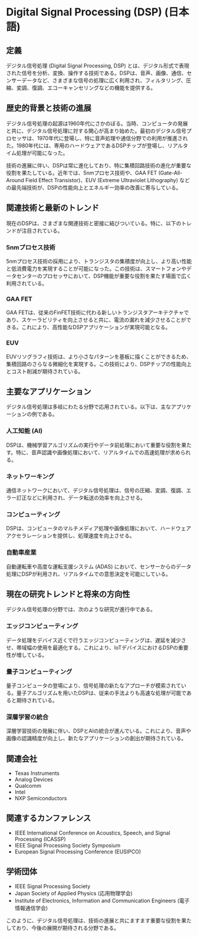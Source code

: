 # Digital Signal Processing (DSP) (日本語)

## 定義
デジタル信号処理 (Digital Signal Processing, DSP) とは、デジタル形式で表現された信号を分析、変換、操作する技術である。DSPは、音声、画像、通信、センサーデータなど、さまざまな信号の処理に広く利用され、フィルタリング、圧縮、変調、復調、エコーキャンセリングなどの機能を提供する。

## 歴史的背景と技術の進展
デジタル信号処理の起源は1960年代にさかのぼる。当時、コンピュータの発展と共に、デジタル信号処理に対する関心が高まり始めた。最初のデジタル信号プロセッサは、1970年代に登場し、特に音声処理や通信分野での利用が推進された。1980年代には、専用のハードウェアであるDSPチップが登場し、リアルタイム処理が可能になった。

技術の進展に伴い、DSPは常に進化しており、特に集積回路技術の進化が重要な役割を果たしている。近年では、5nmプロセス技術や、GAA FET (Gate-All-Around Field Effect Transistor)、EUV (Extreme Ultraviolet Lithography) などの最先端技術が、DSPの性能向上とエネルギー効率の改善に寄与している。

## 関連技術と最新のトレンド
現在のDSPは、さまざまな関連技術と密接に結びついている。特に、以下のトレンドが注目されている。

### 5nmプロセス技術
5nmプロセス技術の採用により、トランジスタの集積度が向上し、より高い性能と低消費電力を実現することが可能になった。この技術は、スマートフォンやデータセンターのプロセッサにおいて、DSP機能が重要な役割を果たす場面で広く利用されている。

### GAA FET
GAA FETは、従来のFinFET技術に代わる新しいトランジスタアーキテクチャであり、スケーラビリティを向上させると共に、電流の漏れを減少させることができる。これにより、高性能なDSPアプリケーションが実現可能となる。

### EUV
EUVリソグラフィ技術は、より小さなパターンを基板に描くことができるため、集積回路のさらなる微細化を実現する。この技術により、DSPチップの性能向上とコスト削減が期待されている。

## 主要なアプリケーション
デジタル信号処理は多岐にわたる分野で応用されている。以下は、主なアプリケーションの例である。

### 人工知能 (AI)
DSPは、機械学習アルゴリズムの実行やデータ前処理において重要な役割を果たす。特に、音声認識や画像処理において、リアルタイムでの高速処理が求められる。

### ネットワーキング
通信ネットワークにおいて、デジタル信号処理は、信号の圧縮、変調、復調、エラー訂正などに利用され、データ転送の効率を向上させる。

### コンピューティング
DSPは、コンピュータのマルチメディア処理や画像処理において、ハードウェアアクセラレーションを提供し、処理速度を向上させる。

### 自動車産業
自動運転車や高度な運転支援システム (ADAS) において、センサーからのデータ処理にDSPが利用され、リアルタイムでの意思決定を可能にしている。

## 現在の研究トレンドと将来の方向性
デジタル信号処理の分野では、次のような研究が進行中である。

### エッジコンピューティング
データ処理をデバイス近くで行うエッジコンピューティングは、遅延を減少させ、帯域幅の使用を最適化する。これにより、IoTデバイスにおけるDSPの重要性が増している。

### 量子コンピューティング
量子コンピュータの登場により、信号処理の新たなアプローチが模索されている。量子アルゴリズムを用いたDSPは、従来の手法よりも高速な処理が可能であると期待されている。

### 深層学習の統合
深層学習技術の発展に伴い、DSPとAIの統合が進んでいる。これにより、音声や画像の認識精度が向上し、新たなアプリケーションの創出が期待されている。

## 関連会社
- Texas Instruments
- Analog Devices
- Qualcomm
- Intel
- NXP Semiconductors

## 関連するカンファレンス
- IEEE International Conference on Acoustics, Speech, and Signal Processing (ICASSP)
- IEEE Signal Processing Society Symposium
- European Signal Processing Conference (EUSIPCO)

## 学術団体
- IEEE Signal Processing Society
- Japan Society of Applied Physics (応用物理学会)
- Institute of Electronics, Information and Communication Engineers (電子情報通信学会)

このように、デジタル信号処理は、技術の進展と共にますます重要な役割を果たしており、今後の展開が期待される分野である。